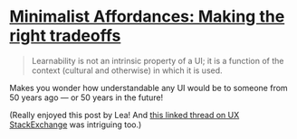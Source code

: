 # [Minimalist Affordances: Making the right tradeoffs](https://lea.verou.me/blog/2023/minimalist-affordances/)

> Learnability is not an intrinsic property of a UI; it is a function of the context (cultural and otherwise) in which it is used.

Makes you wonder how understandable any UI would be to someone from 50 years ago — or 50 years in the future!

(Really enjoyed this post by Lea! And [this linked thread on UX StackExchange](https://ux.stackexchange.com/questions/56555/does-flat-design-reduce-affordance-of-actionable-objects) was intriguing too.)

